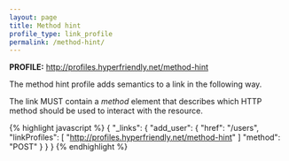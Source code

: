 ```yaml
---
layout: page
title: Method hint
profile_type: link_profile
permalink: /method-hint/
---
```


**PROFILE:** http://profiles.hyperfriendly.net/method-hint

The method hint profile adds semantics to a link in the following way.

The link MUST contain a *method* element that describes which HTTP method should be used to interact with the resource.

{% highlight javascript %}
{
  "_links": {
    "add_user": {
      "href": "/users",
      "linkProfiles": [ "http://profiles.hyperfriendly.net/method-hint" ]
      "method": "POST"
    }
  }
}
{% endhighlight %}
